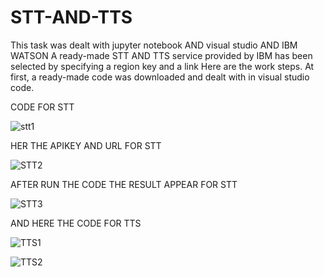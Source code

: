 # STT-AND-TTS
This task was dealt with jupyter notebook AND visual studio AND IBM WATSON 
A ready-made STT AND TTS service provided by IBM has been selected by specifying a region key and a link
Here are the work steps. At first, a ready-made code was downloaded and dealt with in visual studio code. 


CODE FOR STT 

![stt1](https://user-images.githubusercontent.com/85918620/126436123-ae16c0a8-c3af-4f8c-a7e3-6449b52e201d.png)


HER THE APIKEY AND URL FOR STT

![STT2](https://user-images.githubusercontent.com/85918620/126437871-900ac9b5-14ea-4642-87db-1adf6fccb52a.png)

AFTER RUN THE CODE THE RESULT APPEAR  FOR STT 

![STT3](https://user-images.githubusercontent.com/85918620/126438646-e028d3f3-4f09-4fbb-a084-3534c806f907.png)

AND HERE THE CODE FOR TTS

![TTS1](https://user-images.githubusercontent.com/85918620/126438996-15f5920f-0078-4087-8487-e4f345e8ac1d.png)


![TTS2](https://user-images.githubusercontent.com/85918620/126439752-ff650e94-c83e-49c8-a5ef-e1f2fd07efb0.png)
